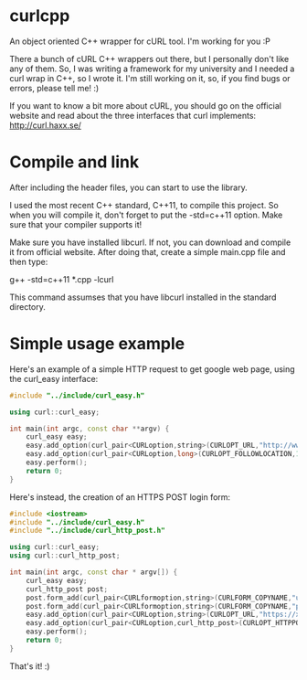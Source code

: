 curlcpp
=======

An object oriented C++ wrapper for cURL tool. I'm working for you :P

There a bunch of cURL C++ wrappers out there, but I personally don't like any of them. So, I was writing a framework for my university and I needed a curl wrap in C++, so I wrote it.
I'm still working on it, so, if you find bugs or errors, please tell me! :)

If you want to know a bit more about cURL, you should go on the official website and read about the three interfaces that curl implements: http://curl.haxx.se/

Compile and link
================

After including the header files, you can start to use the library.

I used the most recent C++ standard, C++11, to compile this project. So when you will compile it, don't forget to put the -std=c++11 option. Make sure that your compiler supports it!

Make sure you have installed libcurl. If not, you can download and compile it from official website. After doing that, create a simple main.cpp file and then type:

g++ -std=c++11 *.cpp -lcurl

This command assumses that you have libcurl installed in the standard directory.

Simple usage example
====================

Here's an example of a simple HTTP request to get google web page, using the curl_easy interface:

`````c++
#include "../include/curl_easy.h"

using curl::curl_easy;

int main(int argc, const char **argv) {
    curl_easy easy;
    easy.add_option(curl_pair<CURLoption,string>(CURLOPT_URL,"http://www.google.it") );
    easy.add_option(curl_pair<CURLoption,long>(CURLOPT_FOLLOWLOCATION,1L) );
    easy.perform();
    return 0;
}
`````

Here's instead, the creation of an HTTPS POST login form:

`````c++
#include <iostream>
#include "../include/curl_easy.h"
#include "../include/curl_http_post.h"

using curl::curl_easy;
using curl::curl_http_post;

int main(int argc, const char * argv[]) {
    curl_easy easy;
    curl_http_post post;
    post.form_add(curl_pair<CURLformoption,string>(CURLFORM_COPYNAME,"user"),curl_pair<CURLformoption,string>(CURLFORM_COPYCONTENTS,"username"));
    post.form_add(curl_pair<CURLformoption,string>(CURLFORM_COPYNAME,"passw"),curl_pair<CURLformoption,string>(CURLFORM_COPYCONTENTS,"password"));
    easy.add_option(curl_pair<CURLoption,string>(CURLOPT_URL,"https://xxxxx/"));
    easy.add_option(curl_pair<CURLoption,curl_http_post>(CURLOPT_HTTPPOST,post));
    easy.perform();
    return 0;
}
`````

That's it! :)
